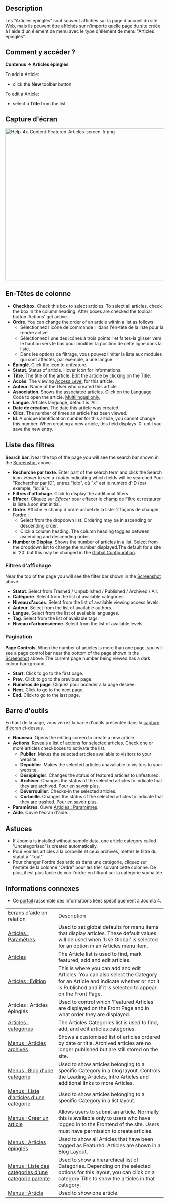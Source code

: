 <!-- Filename: Help4.x:Articles:_Featured / Display title: Articles : Articles épinglés -->

## Description

Les "Articles épinglés" sont souvent affichés sur la page d'accueil du
site Web, mais ils peuvent être affichés sur n'importe quelle page du
site créée à l'aide d'un élément de menu avec le type d'élément de menu
"Articles épinglés".

## Comment y accéder ?

**Contenus **→** Articles épinglés**

To add a Article:

- click the **New** toolbar button

To edit a Article:

- select a **Title** from the list

## Capture d'écran

<img
src="https://docs.joomla.org/images/thumb/c/c9/Help-4x-Content-Featured-Articles-screen-fr.png/800px-Help-4x-Content-Featured-Articles-screen-fr.png"
decoding="async"
srcset="https://docs.joomla.org/images/thumb/c/c9/Help-4x-Content-Featured-Articles-screen-fr.png/1200px-Help-4x-Content-Featured-Articles-screen-fr.png 1.5x, https://docs.joomla.org/images/thumb/c/c9/Help-4x-Content-Featured-Articles-screen-fr.png/1600px-Help-4x-Content-Featured-Articles-screen-fr.png 2x"
data-file-width="2648" data-file-height="1600" width="800" height="483"
alt="Help-4x-Content-Featured-Articles-screen-fr.png" />

## En-Têtes de colonne

- **Checkbox**. Check this box to select articles. To select all
  articles, check the box in the column heading. After boxes are checked
  the toolbar button 'Actions' get active.
- **Ordre**. You can change the order of an article within a list as
  follows:
  - Sélectionnez l'icône de commande <img
    src="https://docs.joomla.org/images/thumb/7/79/Help-4x-Ordering-colheader-icon.png/9px-Help-4x-Ordering-colheader-icon.png"
    decoding="async"
    srcset="https://docs.joomla.org/images/thumb/7/79/Help-4x-Ordering-colheader-icon.png/14px-Help-4x-Ordering-colheader-icon.png 1.5x, https://docs.joomla.org/images/7/79/Help-4x-Ordering-colheader-icon.png 2x"
    data-file-width="18" data-file-height="23" width="9" height="12"
    alt="Icône de commande" /> dans l'en-tête de la liste pour la rendre
    active.
  - Sélectionnez l'une des icônes à trois points <img
    src="https://docs.joomla.org/images/thumb/a/a0/Help-4x-Ordering-colheader-grab-bar-icon.png/5px-Help-4x-Ordering-colheader-grab-bar-icon.png"
    decoding="async"
    srcset="https://docs.joomla.org/images/thumb/a/a0/Help-4x-Ordering-colheader-grab-bar-icon.png/8px-Help-4x-Ordering-colheader-grab-bar-icon.png 1.5x, https://docs.joomla.org/images/a/a0/Help-4x-Ordering-colheader-grab-bar-icon.png 2x"
    data-file-width="9" data-file-height="27" width="5" height="15"
    alt="Icône à trois points" /> et faites-la glisser vers le haut ou
    vers le bas pour modifier la position de cette ligne dans la liste.
  - Dans les options de filtrage, vous pouvez limiter la liste aux
    modules qui sont affectés, par exemple, à une langue.
- **Épinglé**. Click the icon to unfeature.
- **Statut**. Status of article. Hover icon for informations.
- **Titre**. The title of the article. Edit the article by clicking on
  the Title.
- **Accès**. The viewing [Access
  Level](https://docs.joomla.org/Help4.x:Users:_Viewing_Access_Levels/en "Help4.x:Users: Viewing Access Levels/en")
  for this article.
- **Auteur**. Name of the User who created this article.
- **Association**. Shows the associated articles. Click on the Language
  Code to open the article. [Multilingual
  only.](https://docs.joomla.org/Help4.x:Multilingual_Associations/en "Help4.x:Multilingual Associations/en")
- **Langue**. Articles language, default is 'All'.
- **Date de création**. The date this article was created.
- **Clics**. The number of times an article has been viewed.
- **Id**. A unique identification number for this article, you cannot
  change this number. When creating a new article, this field displays
  '0' until you save the new entry.

## Liste des filtres

**Search bar**. Near the top of the page you will see the search bar
shown in the [Screenshot](#screenshot) above.

- **Recherche par texte**. Enter part of the search term and click the
  Search icon. *Hover* to see a *Tooltip* indicating which fields will
  be searched.Pour "Rechercher par ID", entrez "id:x", où "x" est le
  numéro d'ID (par exemple, "id:19").
- **Filtres d'affichage**. Click to display the additional filters.
- **Effacer**. Cliquez sur *Effacer* pour effacer le champ de Filtre et
  restaurer la liste à son état initial.
- **Ordre**. Affiche le champ d'ordre actuel de la liste. 2 façons de
  changer l'ordre :
  - Select from the dropdown list. Ordering may be in ascending or
    descending order.
  - Click a column heading. The column heading toggles between ascending
    and descending order.
- **Number to Display**. Shows the number of articles in a list. Select
  from the dropdown list to change the number displayed.The default for
  a site is '20' but this may be changed in the [Global
  Configuration](https://docs.joomla.org/Help4.x:Site_Global_Configuration/en#defaultlistlimit "Help4.x:Site Global Configuration/en").

### Filtres d'affichage

Near the top of the page you will see the filter bar shown in the
[Screenshot](#screenshot) above.

- **Statut**. Select from Trashed / Unpublished / Published / Archived /
  All.
- **Catégorie**. Select from the list of available categories.
- **Niveau d'accès**. Select from the list of available viewing access
  levels.
- **Auteur**. Select from the list of available authors.
- **Langue**. Select from the list of available languages.
- **Tag**. Select from the list of available tags.
- **Niveau d'arborescence**. Select from the list of available levels.

### Pagination

**Page Controls**. When the number of articles is more than one page,
you will see a page control bar near the bottom of the page shown in the
[Screenshot](#screenshot) above. The current page number being viewed
has a dark colour background.

- **Start**. Click to go to the first page.
- **Prev**. Click to go to the previous page.
- **Numéros de page**. Cliquez pour accéder à la page désirée.
- **Next**. Click to go to the next page.
- **End**. Click to go to the last page.

## Barre d'outils

En haut de la page, vous verrez la barre d'outils présentée dans la
[capture d'écran](#screenshot) ci-dessus.

- **Nouveau**. Opens the editing screen to create a new article.
- **Actions**. Reveals a list of actions for selected articles. Check
  one or more articles checkboxes to activate the list.
  - **Publier**. Makes the selected articles available to visitors to
    your website.
  - **Dépublier**. Makes the selected articles unavailable to visitors
    to your website.
  - **Désépingler**. Changes the status of featured articles to
    unfeatured.
  - **Archiver**. Changes the status of the selected articles to
    indicate that they are archived. [Pour en savoir
    plus.](https://docs.joomla.org/J4.x:How_to_Archive_an_Article/fr "J4.x:How to Archive an Article/fr")
  - **Déverrouiller**. Checks-in the selected articles.
  - **Corbeille**. Changes the status of the selected articles to
    indicate that they are trashed. [Pour en savoir
    plus.](https://docs.joomla.org/J4.x:Deleting_an_Article/fr "J4.x:Deleting an Article/fr")
- **Paramètres**. Ouvre [Articles :
  Paramètres](https://docs.joomla.org/Help4.x:Articles:_Options/fr "Help4.x:Articles: Options/fr").
- **Aide**. Ouvre l'écran d'aide.

## Astuces

- If Joomla is installed without sample data, one article category
  called 'Uncategorised' is created automatically.
- Pour voir les articles à la corbeille et ceux archivés, mettez le
  filtre du statut à "Tout".
- Pour changer l'ordre des articles dans une catégorie, cliquez sur
  l'entête de la colonne "Ordre" pour les trier suivant cette colonne.
  De plus, il est plus facile de voir l'ordre en filtrant sur la
  catégorie souhaitée.

## Informations connexes

- Ce
  [portail](https://docs.joomla.org/Portal:Joomla_4/fr "Portal:Joomla 4/fr")
  rassemble des informations liées spécifiquement à Joomla 4.

|                                                                                                                                                                       |                                                                                                                                                                                             |
|-----------------------------------------------------------------------------------------------------------------------------------------------------------------------|---------------------------------------------------------------------------------------------------------------------------------------------------------------------------------------------|
| Ecrans d'aide en relation                                                                                                                                             | Description                                                                                                                                                                                 |
| [Articles : Paramètres](https://docs.joomla.org/Help4.x:Articles:_Options/fr "Help4.x:Articles: Options/fr")                                                          | Used to set global defaults for menu items that display articles. These default values will be used when 'Use Global' is selected for an option in an Articles menu item.                   |
| [Articles](https://docs.joomla.org/Help4.x:Articles/fr "Help4.x:Articles/fr")                                                                                         | The Article list is used to find, mark featured, add and edit articles.                                                                                                                     |
| [Articles : Edition](https://docs.joomla.org/Help4.x:Articles:_Edit/fr "Help4.x:Articles: Edit/fr")                                                                   | This is where you can add and edit Articles. You can also select the Category for an Article and indicate whether or not it is Published and if it is selected to appear on the Front Page. |
| <span class="mw-selflink selflink">Articles : Articles épinglés</span>                                                                                                | Used to control which 'Featured Articles' are displayed on the Front Page and in what order they are displayed.                                                                             |
| [Articles : catégories](https://docs.joomla.org/Help4.x:Articles:_Categories/fr "Help4.x:Articles: Categories/fr")                                                    | The Articles Categories list is used to find, add, and edit articles categories.                                                                                                            |
| [Menus : Articles archivés](https://docs.joomla.org/Help4.x:Menu_Item:_Article_Archived/fr "Help4.x:Menu Item: Article Archived/fr")                                  | Shows a customised list of articles ordered by date or title. Archived articles are no longer published but are still stored on the site.                                                   |
| [Menus : Blog d'une catégorie](https://docs.joomla.org/Help4.x:Menu_Item:_Category_Blog/fr "Help4.x:Menu Item: Category Blog/fr")                                     | Used to show articles belonging to a specific Category in a blog layout. Controls the Leading Articles, Intro Articles and additional links to more Articles.                               |
| [Menus : Liste d'articles d'une catégorie](https://docs.joomla.org/Help4.x:Menu_Item:_Category_List/fr "Help4.x:Menu Item: Category List/fr")                         | Used to show articles belonging to a specific Category in a list layout.                                                                                                                    |
| [Menus : Créer un article](https://docs.joomla.org/Help4.x:Menu_Item:_Create_Article/fr "Help4.x:Menu Item: Create Article/fr")                                       | Allows users to submit an article. Normally this is available only to users who have logged in to the Frontend of the site. Users must have permission to create articles.                  |
| [Menus : Articles épinglés](https://docs.joomla.org/Help4.x:Menu_Item:_Featured_Articles/fr "Help4.x:Menu Item: Featured Articles/fr")                                | Used to show all Articles that have been tagged as Featured. Articles are shown in a Blog Layout.                                                                                           |
| [Menus : Liste des catégories d'une catégorie parente](https://docs.joomla.org/Help4.x:Menu_Item:_List_All_Categories/fr "Help4.x:Menu Item: List All Categories/fr") | Used to show a hierarchical list of Categories. Depending on the selected options for this layout, you can click on a category Title to show the articles in that category.                 |
| [Menus : Article](https://docs.joomla.org/Help4.x:Menu_Item:_Single_Article/fr "Help4.x:Menu Item: Single Article/fr")                                                | Used to show one article.                                                                                                                                                                   |
